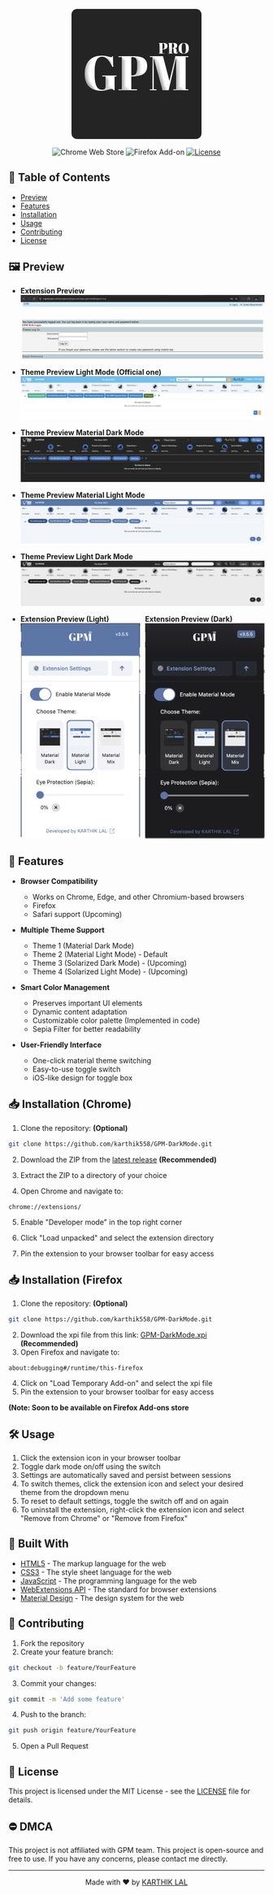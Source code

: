 <div align="center">

![GPM Dark Mode Logo](icons/favicon-bak.png)

![Chrome Web Store](https://img.shields.io/badge/chrome-extension-orange.svg)
![Firefox Add-on](https://img.shields.io/badge/firefox-addon-blue.svg)
[![License](https://img.shields.io/badge/license-MIT-green.svg)](LICENSE)

</div>

## 📖 Table of Contents

- [Preview](#-preview)
- [Features](#-features)
- [Installation](#-installation)
- [Usage](#️️-usage)
- [Contributing](#-contributing)
- [License](#-license)

## 🖼️ Preview

- <b> Extension Preview </b>
![GPM Dark Mode Preview](src/video/dark-enable.gif)
- <b> Theme Preview Light Mode (Official one)</b>
![Light Theme](src/picture/light-mode.png)
- <b> Theme Preview Material Dark Mode</b>
![Dark Theme](src/picture/dark-mode.png)
- <b> Theme Preview Material Light Mode</b>
![Light Theme](src/picture/light-mode-v2.png)

- <b> Theme Preview Light Dark Mode</b>
![Light Dark Mode](src/picture/light-dark-mode.png)
- <div style="display: flex; gap: 10px;">
  <div style="flex: 1;">
    <b>Extension Preview (Light)</b><br>
    <img src="src/picture/extension-light.png" alt="Extension Light" width="300">
  </div>
  <div style="flex: 1;">
    <b>Extension Preview (Dark)</b><br>
    <img src="src/picture/extension-dark.png" alt="Extension Dark" width="300">
  </div>
</div>

## 🌟 Features

- **Browser Compatibility**
  - Works on Chrome, Edge, and other Chromium-based browsers
  - Firefox
  - Safari support (Upcoming)

- **Multiple Theme Support**
  - Theme 1 (Material Dark Mode)
  - Theme 2 (Material Light Mode) - Default
  - Theme 3 (Solarized Dark Mode) - (Upcoming)
  - Theme 4 (Solarized Light Mode) - (Upcoming)

- **Smart Color Management**
  - Preserves important UI elements
  - Dynamic content adaptation
  - Customizable color palette (Implemented in code)
  - Sepia Filter for better readability

- **User-Friendly Interface**
  - One-click material theme switching
  - Easy-to-use toggle switch
  - iOS-like design for toggle box

## 📥 Installation (Chrome)

1. Clone the repository: <b> (Optional) </b>

```bash
git clone https://github.com/karthik558/GPM-DarkMode.git
```

2. Download the ZIP from the [latest release](https://github.com/karthik558/GPM-DarkMode/releases) <b> (Recommended) </b>

3. Extract the ZIP to a directory of your choice

4. Open Chrome and navigate to:

```
chrome://extensions/
```

5. Enable "Developer mode" in the top right corner

6. Click "Load unpacked" and select the extension directory

7. Pin the extension to your browser toolbar for easy access

## 📥 Installation (Firefox
1. Clone the repository: <b> (Optional) </b>

```bash
git clone https://github.com/karthik558/GPM-DarkMode.git
```
2. Download the xpi file from this link: [GPM-DarkMode.xpi](https://addons.mozilla.org/firefox/downloads/file/4492427/97e73e7413e743b68deb-3.5.5.xpi) <b> (Recommended) </b>
3. Open Firefox and navigate to:

```
about:debugging#/runtime/this-firefox
```
4. Click on "Load Temporary Add-on" and select the xpi file
5. Pin the extension to your browser toolbar for easy access

<b>(Note: Soon to be available on Firefox Add-ons store</b>

## 🛠️ Usage

1. Click the extension icon in your browser toolbar
2. Toggle dark mode on/off using the switch
3. Settings are automatically saved and persist between sessions
4. To switch themes, click the extension icon and select your desired theme from the dropdown menu
5. To reset to default settings, toggle the switch off and on again
6. To uninstall the extension, right-click the extension icon and select "Remove from Chrome" or "Remove from Firefox"

## 🧱 Built With

- [HTML5](https://www.w3.org/TR/html52/) - The markup language for the web
- [CSS3](https://www.w3.org/Style/CSS/) - The style sheet language for the web
- [JavaScript](https://www.javascript.com/) - The programming language for the web
- [WebExtensions API](https://developer.mozilla.org/en-US/docs/Mozilla/Add-ons/WebExtensions) - The standard for browser extensions
- [Material Design](https://material.io/) - The design system for the web

## 🤝 Contributing

1. Fork the repository
2. Create your feature branch:

```bash
git checkout -b feature/YourFeature
```

3. Commit your changes:

```bash
git commit -m 'Add some feature'
```

4. Push to the branch:

```bash
git push origin feature/YourFeature
```

5. Open a Pull Request

## 📝 License

This project is licensed under the MIT License - see the [LICENSE](LICENSE) file for details.

## ⛔️ DMCA

This project is not affiliated with GPM team. This project is open-source and free to use. If you have any concerns, please contact me directly.

---

<div align="center">

Made with ❤️ by [KARTHIK LAL](https://karthiklal.in)

</div>
